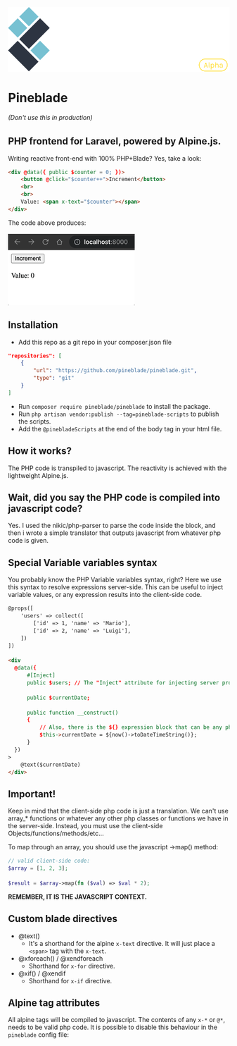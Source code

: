 <p align="center"><img src="docs/img/header-logo.svg" alt=""></p>

# Pineblade
######  (Don't use this in production)

## PHP frontend for Laravel, powered by Alpine.js.

Writing reactive front-end with 100% PHP+Blade? Yes, take a look:

```html
<div @data({ public $counter = 0; })>
    <button @click="$counter++">Increment</button>
    <br>
    <br>
    Value: <span x-text="$counter"></span>
</div>
```
The code above produces:
<br>
<br>
![counter-example.gif](docs%2Fimg%2Fcounter-example.gif)

## Installation
- Add this repo as a git repo in your composer.json file
```json
"repositories": [
    {
        "url": "https://github.com/pineblade/pineblade.git",
        "type": "git"
    }
]
```
- Run `composer require pineblade/pineblade` to install the package.
- Run `php artisan vendor:publish --tag=pineblade-scripts` to publish the scripts.
- Add the `@pinebladeScripts` at the end of the body tag in your html file.
## How it works?
The PHP code is transpiled to javascript. The reactivity is achieved with the lightweight Alpine.js.

## Wait, did you say the PHP code is compiled into javascript code?
Yes. I used the nikic/php-parser to parse the code inside the block, and then i wrote a simple translator that outputs javascript from whatever php code is given.

## Special Variable variables syntax
You probably know the PHP Variable variables syntax, right?
Here we use this syntax to resolve expressions server-side. This can be useful to inject variable values, or any expression results into the client-side code.
```html
@props([
    'users' => collect([
        ['id' => 1, 'name' => 'Mario'],
        ['id' => 2, 'name' => 'Luigi'],
    ])
])

<div
  @data({
      #[Inject]
      public $users; // The "Inject" attribute for injecting server props into the code block.
  
      public $currentDate;
      
      public function __construct()
      {
          // Also, there is the ${} expression block that can be any php expression. It will be evaluated server-side.
          $this->currentDate = ${now()->toDateTimeString()};
      }
  })
>
    @text($currentDate)
</div>
```

## Important!
Keep in mind that the client-side php code is just a translation. We can't use array_* functions or whatever any other php classes or functions we have in the server-side. Instead, you must use the client-side Objects/functions/methods/etc...

To map through an array, you should use the javascript ->map() method:
```php
// valid client-side code:
$array = [1, 2, 3];

$result = $array->map(fn ($val) => $val * 2);
```
**REMEMBER, IT IS THE JAVASCRIPT CONTEXT.**

## Custom blade directives
- @text()
  - It's a shorthand for the alpine `x-text` directive. It will just place a `<span>` tag with the `x-text`.
- @xforeach() / @xendforeach
  - Shorthand for `x-for` directive. 
- @xif() / @xendif
  - Shorthand for `x-if` directive.


## Alpine tag attributes
All alpine tags will be compiled to javascript. The contents of any `x-*` or `@*`, needs to be valid php code. It is possible to disable this behaviour in the `pineblade` config file:
